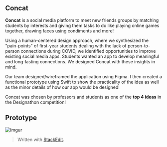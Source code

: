 ## Concat

**Concat** is a social media platform to meet new friends groups by matching students by interests and giving them tasks to do like playing online games together, drawing faces using condiments and more!

Using a human-centered design approach, where we synthesized the "pain-points" of first-year students dealing with the lack of person-to-person connections during COVID, we identified opportunities to improve existing social media apps. Students wanted an app to develop meaningful and long-lasting connections. We designed Concat with these insights in mind.

Our team designed/wireframed the application using Figma. I then created a functional prototype using Swift to show the practicality of the idea as well as the minor details of how our app would be designed!

Concat was chosen by professors and students as one of the **top 4 ideas** in the Designathon competition!

## Prototype

![Imgur](https://imgur.com/9YihMdp)

> Written with [StackEdit](https://stackedit.io/).
<!--stackedit_data:
eyJoaXN0b3J5IjpbLTc2MzExNzY3MCw2MzExMTYyODNdfQ==
-->